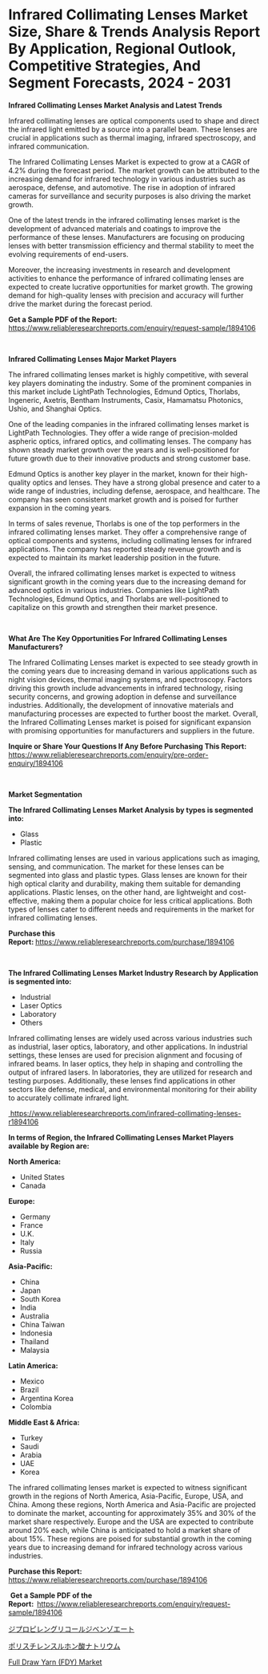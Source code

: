 <p><h1>Infrared Collimating Lenses Market Size, Share & Trends Analysis Report By Application, Regional Outlook, Competitive Strategies, And Segment Forecasts, 2024 - 2031</h1></p><p><strong>Infrared Collimating Lenses Market Analysis and Latest Trends</strong></p>
<p><p>Infrared collimating lenses are optical components used to shape and direct the infrared light emitted by a source into a parallel beam. These lenses are crucial in applications such as thermal imaging, infrared spectroscopy, and infrared communication.</p><p>The Infrared Collimating Lenses Market is expected to grow at a CAGR of 4.2% during the forecast period. The market growth can be attributed to the increasing demand for infrared technology in various industries such as aerospace, defense, and automotive. The rise in adoption of infrared cameras for surveillance and security purposes is also driving the market growth.</p><p>One of the latest trends in the infrared collimating lenses market is the development of advanced materials and coatings to improve the performance of these lenses. Manufacturers are focusing on producing lenses with better transmission efficiency and thermal stability to meet the evolving requirements of end-users.</p><p>Moreover, the increasing investments in research and development activities to enhance the performance of infrared collimating lenses are expected to create lucrative opportunities for market growth. The growing demand for high-quality lenses with precision and accuracy will further drive the market during the forecast period.</p></p>
<p><strong>Get a Sample PDF of the Report:&nbsp;</strong> <a href="https://www.reliableresearchreports.com/enquiry/request-sample/1894106">https://www.reliableresearchreports.com/enquiry/request-sample/1894106</a></p>
<p>&nbsp;</p>
<p><strong>Infrared Collimating Lenses Major Market Players</strong></p>
<p><p>The infrared collimating lenses market is highly competitive, with several key players dominating the industry. Some of the prominent companies in this market include LightPath Technologies, Edmund Optics, Thorlabs, Ingeneric, Axetris, Bentham Instruments, Casix, Hamamatsu Photonics, Ushio, and Shanghai Optics.</p><p>One of the leading companies in the infrared collimating lenses market is LightPath Technologies. They offer a wide range of precision-molded aspheric optics, infrared optics, and collimating lenses. The company has shown steady market growth over the years and is well-positioned for future growth due to their innovative products and strong customer base.</p><p>Edmund Optics is another key player in the market, known for their high-quality optics and lenses. They have a strong global presence and cater to a wide range of industries, including defense, aerospace, and healthcare. The company has seen consistent market growth and is poised for further expansion in the coming years.</p><p>In terms of sales revenue, Thorlabs is one of the top performers in the infrared collimating lenses market. They offer a comprehensive range of optical components and systems, including collimating lenses for infrared applications. The company has reported steady revenue growth and is expected to maintain its market leadership position in the future.</p><p>Overall, the infrared collimating lenses market is expected to witness significant growth in the coming years due to the increasing demand for advanced optics in various industries. Companies like LightPath Technologies, Edmund Optics, and Thorlabs are well-positioned to capitalize on this growth and strengthen their market presence.</p></p>
<p>&nbsp;</p>
<p><strong>What Are The Key Opportunities For Infrared Collimating Lenses Manufacturers?</strong></p>
<p><p>The Infrared Collimating Lenses market is expected to see steady growth in the coming years due to increasing demand in various applications such as night vision devices, thermal imaging systems, and spectroscopy. Factors driving this growth include advancements in infrared technology, rising security concerns, and growing adoption in defense and surveillance industries. Additionally, the development of innovative materials and manufacturing processes are expected to further boost the market. Overall, the Infrared Collimating Lenses market is poised for significant expansion with promising opportunities for manufacturers and suppliers in the future.</p></p>
<p><strong>Inquire or Share Your Questions If Any Before Purchasing This Report:</strong> <a href="https://www.reliableresearchreports.com/enquiry/pre-order-enquiry/1894106">https://www.reliableresearchreports.com/enquiry/pre-order-enquiry/1894106</a></p>
<p>&nbsp;</p>
<p><strong>Market Segmentation</strong></p>
<p><strong>The Infrared Collimating Lenses Market Analysis by types is segmented into:</strong></p>
<p><ul><li>Glass</li><li>Plastic</li></ul></p>
<p><p>Infrared collimating lenses are used in various applications such as imaging, sensing, and communication. The market for these lenses can be segmented into glass and plastic types. Glass lenses are known for their high optical clarity and durability, making them suitable for demanding applications. Plastic lenses, on the other hand, are lightweight and cost-effective, making them a popular choice for less critical applications. Both types of lenses cater to different needs and requirements in the market for infrared collimating lenses.</p></p>
<p><strong>Purchase this Report:&nbsp;</strong><a href="https://www.reliableresearchreports.com/purchase/1894106">https://www.reliableresearchreports.com/purchase/1894106</a></p>
<p>&nbsp;</p>
<p><strong>The Infrared Collimating Lenses Market Industry Research by Application is segmented into:</strong></p>
<p><ul><li>Industrial</li><li>Laser Optics</li><li>Laboratory</li><li>Others</li></ul></p>
<p><p>Infrared collimating lenses are widely used across various industries such as industrial, laser optics, laboratory, and other applications. In industrial settings, these lenses are used for precision alignment and focusing of infrared beams. In laser optics, they help in shaping and controlling the output of infrared lasers. In laboratories, they are utilized for research and testing purposes. Additionally, these lenses find applications in other sectors like defense, medical, and environmental monitoring for their ability to accurately collimate infrared light.</p></p>
<p><a href="https://www.reliableresearchreports.com/infrared-collimating-lenses-r1894106">&nbsp;https://www.reliableresearchreports.com/infrared-collimating-lenses-r1894106</a></p>
<p><strong>In terms of Region, the Infrared Collimating Lenses Market Players available by Region are:</strong></p>
<p>
    <p> <strong> North America: </strong>
        <ul>
            <li>United States</li>
            <li>Canada</li>
        </ul>
        </p> 
    <p> <strong> Europe: </strong>
        <ul>
            <li>Germany</li>
            <li>France</li>
            <li>U.K.</li>
            <li>Italy</li>
            <li>Russia</li>
        </ul>
        </p> 
    <p> <strong> Asia-Pacific: </strong>
        <ul>
            <li>China</li>
            <li>Japan</li>
            <li>South Korea</li>
            <li>India</li>
            <li>Australia</li>
            <li>China Taiwan</li>
            <li>Indonesia</li>
            <li>Thailand</li>
            <li>Malaysia</li>
        </ul>
        </p> 
    <p> <strong> Latin America: </strong>
        <ul>
            <li>Mexico</li>
            <li>Brazil</li>
            <li>Argentina Korea</li>
            <li>Colombia</li>
        </ul>
        </p> 
    <p> <strong> Middle East & Africa: </strong>
        <ul>
            <li>Turkey</li>
            <li>Saudi</li>
            <li>Arabia</li>
            <li>UAE</li>
            <li>Korea</li>
        </ul>
    </p>
    </p>
<p><p>The infrared collimating lenses market is expected to witness significant growth in the regions of North America, Asia-Pacific, Europe, USA, and China. Among these regions, North America and Asia-Pacific are projected to dominate the market, accounting for approximately 35% and 30% of the market share respectively. Europe and the USA are expected to contribute around 20% each, while China is anticipated to hold a market share of about 15%. These regions are poised for substantial growth in the coming years due to increasing demand for infrared technology across various industries.</p></p>
<p><strong>Purchase this Report: </strong><a href="https://www.reliableresearchreports.com/purchase/1894106">https://www.reliableresearchreports.com/purchase/1894106</a></p>
<p>&nbsp;<strong>Get a Sample PDF of the Report:&nbsp;&nbsp;</strong><a href="https://www.reliableresearchreports.com/enquiry/request-sample/1894106">https://www.reliableresearchreports.com/enquiry/request-sample/1894106</a></p>
<p><strong></strong></p>
<p><p><a href="https://github.com/alyle7648/Market-Research-Report-List-1/blob/main/630250944686.md">ジプロピレングリコールジベンゾエート</a></p><p><a href="https://github.com/leigh4852023/Market-Research-Report-List-1/blob/main/425307344687.md">ポリスチレンスルホン酸ナトリウム</a></p><p><a href="https://chivalrous-flock-a86.notion.site/Full-Draw-Yarn-FDY-Market-Analysis-Its-CAGR-Market-Segmentation-and-Global-Industry-Overview-1bc28a80c0354c6ab9b86178dc2ddb94">Full Draw Yarn (FDY) Market</a></p></p>